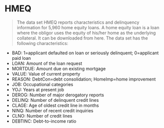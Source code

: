 # HMEQ

>  The data set HMEQ reports characteristics and delinquency information for 5,960 home equity loans. A home equity loan is a loan where the obligor uses the equity of his/her home as the underlying collateral. It can be downloaded from here. The data set has the following characteristics:

- BAD: 1=applicant defaulted on loan or seriously delinquent; 0=applicant paid loan
- LOAN: Amount of the loan request
- MORTDUE: Amount due on existing mortgage
- VALUE: Value of current property
- REASON: DebtCon=debt consolidation; HomeImp=home improvement
- JOB: Occupational categories
- YOJ: Years at present job
- DEROG: Number of major derogatory reports
- DELINQ: Number of delinquent credit lines
- CLAGE: Age of oldest credit line in months
- NINQ: Number of recent credit inquiries
- CLNO: Number of credit lines
- DEBTINC: Debt-to-income ratio
